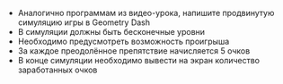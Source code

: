 - Аналогично программам из видео-урока, напишите продвинутую симуляцию игры в Geometry Dash
- В симуляции должны быть бесконечные уровни
- Необходимо предусмотреть возможность проигрыша
- За каждое преодолённое препятствие начисляется 5 очков
- В конце симуляции необходимо вывести на экран количество заработанных очков
